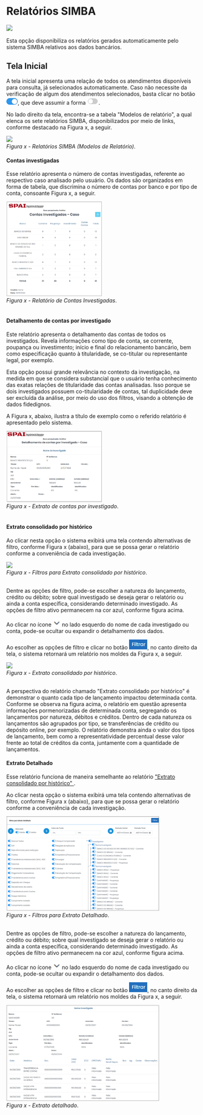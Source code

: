 # Relatórios SIMBA

![](img/RelatóriosSimba.png)<br>

Esta opção disponibiliza os relatórios gerados automaticamente pelo sistema SIMBA relativos aos dados bancários.

## Tela Inicial 

A tela inicial apresenta uma relação de todos os atendimentos disponíveis para consulta, já selecionados automaticamente. Caso não necessite da verificação de algum dos atendimentos selecionados, basta clicar no botão <img src="../img/Switch.png" width="30px">, que deve assumir a forma <img src="../img/SwitchDesligado.png" width="30px">. 

No lado direito da tela, encontra-se a tabela "Modelos de relatório", a qual elenca os sete relatórios SIMBA, disponibilizados por meio de links, conforme destacado na Figura x, a seguir. 
 
![](img/ModelosDeRelatório.png) <br>
*Figura x - Relatórios SIMBA (Modelos de Relatório)*. <br>

#### Contas investigadas
Esse relatório apresenta o número de contas investigadas, referente ao respectivo caso analisado pelo usuário. Os dados são organizados em forma de tabela, que discrimina o número de contas por banco e por tipo de conta, consoante Figura x, a seguir.

<img src="../img/ContasInvestigadas.png" width="50%"><br>
*Figura x - Relatório de Contas Investigadas*. <br><br>

#### Detalhamento de contas por investigado
Este relatório apresenta o detalhamento das contas de todos os investigados. Revela informações como tipo de conta, se corrente, poupança ou investimento; início e final do relacionamento bancário, bem como especificação quanto à titularidade, se co-titular ou representante legal, por exemplo. 

Esta opção possui grande relevância no contexto da investigação, na medida em que se considera substancial que o usuário tenha conhecimento das exatas relações de titularidade das contas analisadas. Isso porque se dois investigados possuem co-titularidade de contas, tal duplicidade deve ser excluída da análise, por meio do uso dos filtros, visando a obtenção de dados fidedignos.

A Figura x, abaixo, ilustra a título de exemplo como o referido relatório é apresentado pelo sistema.

<img src="../img/DetalhamentoContasInvestigado.png" width="50%"><br>
*Figura x - Extrato de contas por investigado*. <br><br>

#### Extrato consolidado por histórico 
Ao clicar nesta opção o sistema exibirá uma tela contendo alternativas de filtro, conforme Figura x (abaixo), para que se possa gerar o relatório conforme a conveniência de cada investigação. 

<img src="../img/FiltrosExtratoConsolidadoHistórico.png" width="80%"><br>
*Figura x - Filtros para Extrato consolidado por histórico*. <br><br>

Dentre as opções de filtro, pode-se escolher a natureza do lançamento, crédito ou débito; sobre qual investigado se deseja gerar o relatório ou ainda a conta específica, considerando determinado investigado. As opções de filtro ativo permanecem na cor azul, conforme figura acima.

Ao clicar no ícone <img src="../img/Setinha.png" width="20px"> no lado esquerdo do nome de cada investigado ou conta, pode-se ocultar ou expandir o detalhamento dos dados.

Ao escolher as opções de filtro e clicar no botão <img src="../img/Filtrar.png" width="48px">, no canto direito da tela, o sistema retornará um relatório nos moldes da Figura x, a seguir. 

<img src="../img/ExtratoConsolidadoPorHistórico.png" width="50%"><br>
*Figura x - Extrato consolidado por histórico*. <br><br>

A perspectiva do relatório chamado "Extrato consolidado por histórico" é demonstrar o quanto cada tipo de lançamento impactou determinada conta. Conforme se observa na figura acima, o relatório em questão apresenta informações pormenorizadas de determinada conta, segregando os lançamentos por natureza, débitos e créditos. Dentro de cada natureza os lançamentos são agrupados por tipo, se transferências de crédito ou depósito online, por exemplo. O relatório demonstra ainda o valor dos tipos de lançamento, bem como a 
representatividade percentual desse valor frente ao total de créditos da conta, juntamente com a quantidade de lançamentos. 

#### Extrato Detalhado 
Esse relatório funciona de maneira semelhante ao relatório <a href="../Página16/#extrato-consolidado-por-historico">"Extrato consolidado por histórico" </a>. 

Ao clicar nesta opção o sistema exibirá uma tela contendo alternativas de filtro, conforme Figura x (abaixo), para que se possa gerar o relatório conforme a conveniência de cada investigação. 

<img src="../img/FiltroExtratoDetalhado.png" width="80%"><br>
*Figura x - Filtros para Extrato Detalhado*. <br><br>

Dentre as opções de filtro, pode-se escolher a natureza do lançamento, crédito ou débito; sobre qual investigado se deseja gerar o relatório ou ainda a conta específica, considerando determinado investigado. As opções de filtro ativo permanecem na cor azul, conforme figura acima.

Ao clicar no ícone <img src="../img/Setinha.png" width="20px"> no lado esquerdo do nome de cada investigado ou conta, pode-se ocultar ou expandir o detalhamento dos dados.

Ao escolher as opções de filtro e clicar no botão <img src="../img/Filtrar.png" width="48px">, no canto direito da tela, o sistema retornará um relatório nos moldes da Figura x, a seguir. 

<img src="../img/ExtratoDetalhado.png" width="80%"><br>
*Figura x - Extrato detalhado*. <br><br>
